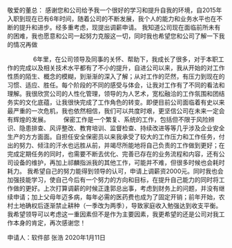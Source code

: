 
敬爱的董总：
        感谢您和公司给予我一个很好的学习和提升自我的环境，自2015年入职到现在已有6年时间，随着公司的不断发展，我个人的能力和业务水平也在不断的提升和进步。经多重考虑，现提出调薪申请。
        我知道公司现在面临前所未有的困难，我也愿意和公司一起努力克服这一切，同时我也希望您和公司了解一下我的情况再做

　　
　　6年里，在公司领导及同事的关怀、帮助下，我成长了很多，对于本职工作的完成以及相关技术水平都有了不小的提升，自进公司以来，我从开始的对工作性质的陌生、概念的模糊，到渐渐的深入了解；从对工作的茫然，有压力到现在的习惯、适应、胜任。每个阶段的不同的感受与体会，让我对工作有了不同的看法和理解。我很欣赏公司的人性化管理，领导的为人艺术，宽松融洽的工作氛围和团结务实的文化底蕴，让我很快完成了工作角色的转变。即便目前公司面临着有史以来最严重的一次危机，我也依然相信，我们可以共度时艰，更坚信公司在未来一定会有辉煌的发展。
　　保密工作是一个繁复、系统的工作，包括但不限于风险辨识、隐患排查、风评整改、教育培训、监督检查、持续改进等等几乎涉及企业安全生产的方方面面。自担任安全保密员以来我承受了较大的工作压力和工作任务，付出的努力、倾注的汗水也远胜从前，并竭尽所能地将自己负责的工作做到更好；在完成定期任务的同时，也需要不断去优化、完善已存在的业务流程和内容，还有公司设备的维护，再加上祁麟指派我的其他工作，可能并不难，但很多时候也会耗时耗力。
        我希望自己的努力能得到领导的认可，申请上调薪资2000元。同时我也会加强技能学习，使自己今后有一个努力的方向和目标，在提升自己能力的同时将工作做的更好。上次打算调薪的时候正逢郭总出事，考虑到财务上的问题，并没有继续申请；加上父母年迈多病，每年必需的医药费也成为了固定开销；前年开始，农村土地确权后逐渐禁止耕种（一季改为两季），导致家庭收入勉强达到收支平衡。我希望领导可以考虑这一重因素但不是作为主要因素，我更希望的还是公司对我工作本身的肯定，再次感谢您！

申请人：软件部 张浩
                          2020年1月11日